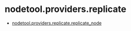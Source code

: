 # nodetool.providers.replicate

- [nodetool.providers.replicate.replicate_node](replicate/replicate_node.md)
